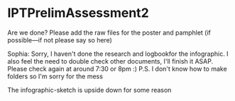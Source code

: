 # IPTPrelimAssessment2
Are we done?
Please add the raw files for the poster and pamphlet (if possible—if not please say so here)

Sophia: Sorry, I haven't done the research and logbookfor the infographic. I also feel the need to double check other documents, I'll finish it ASAP. Please check again at around 7:30 or 8pm :)
P.S. I don't know how to make folders so I'm sorry for the mess 

The infographic-sketch is upside down for some reason
